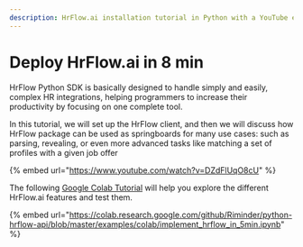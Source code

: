 ```yaml
---
description: HrFlow.ai installation tutorial in Python with a YouTube explanation video.
---
```


# Deploy HrFlow.ai in 8 min

HrFlow Python SDK is basically designed to handle simply and easily, complex HR integrations, helping programmers to increase their productivity by focusing on one complete tool.

In this tutorial, we will set up the HrFlow client, and then we will discuss how HrFlow package can be used as springboards for many use cases: such as parsing, revealing, or even more advanced tasks like matching a set of profiles with a given job offer

{% embed url="https://www.youtube.com/watch?v=DZdFlUqO8cU" %}

The following [Google Colab Tutorial](https://colab.research.google.com/github/Riminder/python-hrflow-api/blob/master/examples/colab/implement\_hrflow\_in\_5min.ipynb) will help you explore the different HrFlow.ai features and test them.

{% embed url="https://colab.research.google.com/github/Riminder/python-hrflow-api/blob/master/examples/colab/implement_hrflow_in_5min.ipynb" %}

